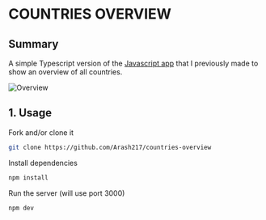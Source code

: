 # COUNTRIES OVERVIEW

## Summary
A simple Typescript version of the [Javascript app](https://github.com/Arash217/performance-matters-1819) that I previously made to show an overview of all countries.

![Overview](../src/master/docs/app.png)

## 1. Usage

Fork and/or clone it
```bash
git clone https://github.com/Arash217/countries-overview
```

Install dependencies
```bash
npm install
```

Run the server (will use port 3000)
```bash
npm dev
```
